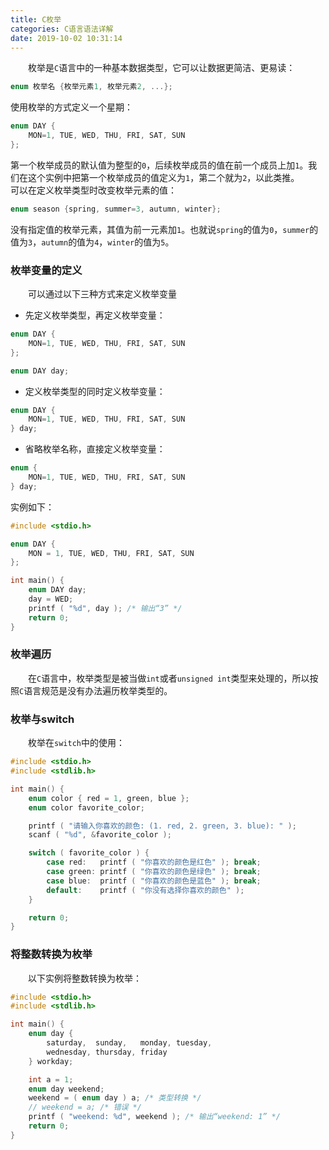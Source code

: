 ```yaml
---
title: C枚举
categories: C语言语法详解
date: 2019-10-02 10:31:14
---
```

&emsp;&emsp;枚举是`C`语言中的一种基本数据类型，它可以让数据更简洁、更易读：<!--more-->

``` cpp
enum 枚举名 {枚举元素1, 枚举元素2, ...};
```

使用枚举的方式定义一个星期：

``` cpp
enum DAY {
    MON=1, TUE, WED, THU, FRI, SAT, SUN
};
```

第一个枚举成员的默认值为整型的`0`，后续枚举成员的值在前一个成员上加`1`。我们在这个实例中把第一个枚举成员的值定义为`1`，第二个就为`2`，以此类推。
&emsp;&emsp;可以在定义枚举类型时改变枚举元素的值：

``` cpp
enum season {spring, summer=3, autumn, winter};
```

没有指定值的枚举元素，其值为前一元素加`1`。也就说`spring`的值为`0`，`summer`的值为`3`，`autumn`的值为`4`，`winter`的值为`5`。

### 枚举变量的定义

&emsp;&emsp;可以通过以下三种方式来定义枚举变量

- 先定义枚举类型，再定义枚举变量：

``` cpp
enum DAY {
    MON=1, TUE, WED, THU, FRI, SAT, SUN
};

enum DAY day;
```

- 定义枚举类型的同时定义枚举变量：

``` cpp
enum DAY {
    MON=1, TUE, WED, THU, FRI, SAT, SUN
} day;
```

- 省略枚举名称，直接定义枚举变量：

``` cpp
enum {
    MON=1, TUE, WED, THU, FRI, SAT, SUN
} day;
```

实例如下：

``` cpp
#include <stdio.h>

enum DAY {
    MON = 1, TUE, WED, THU, FRI, SAT, SUN
};

int main() {
    enum DAY day;
    day = WED;
    printf ( "%d", day ); /* 输出“3” */
    return 0;
}
```

### 枚举遍历

&emsp;&emsp;在`C`语言中，枚举类型是被当做`int`或者`unsigned int`类型来处理的，所以按照`C`语言规范是没有办法遍历枚举类型的。

### 枚举与switch

&emsp;&emsp;枚举在`switch`中的使用：

``` cpp
#include <stdio.h>
#include <stdlib.h>

int main() {
    enum color { red = 1, green, blue };
    enum color favorite_color;

    printf ( "请输入你喜欢的颜色: (1. red, 2. green, 3. blue): " );
    scanf ( "%d", &favorite_color );

    switch ( favorite_color ) {
        case red:   printf ( "你喜欢的颜色是红色" ); break;
        case green: printf ( "你喜欢的颜色是绿色" ); break;
        case blue:  printf ( "你喜欢的颜色是蓝色" ); break;
        default:    printf ( "你没有选择你喜欢的颜色" );
    }

    return 0;
}
```

### 将整数转换为枚举

&emsp;&emsp;以下实例将整数转换为枚举：

``` cpp
#include <stdio.h>
#include <stdlib.h>

int main() {
    enum day {
        saturday,  sunday,   monday, tuesday,
        wednesday, thursday, friday
    } workday;

    int a = 1;
    enum day weekend;
    weekend = ( enum day ) a; /* 类型转换 */
    // weekend = a; /* 错误 */
    printf ( "weekend: %d", weekend ); /* 输出“weekend: 1” */
    return 0;
}
```